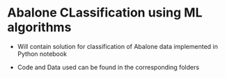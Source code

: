 # Abalone CLassification using ML algorithms

- Will contain solution for classification of Abalone data implemented in Python notebook

- Code and Data used can be found in the corresponding folders

